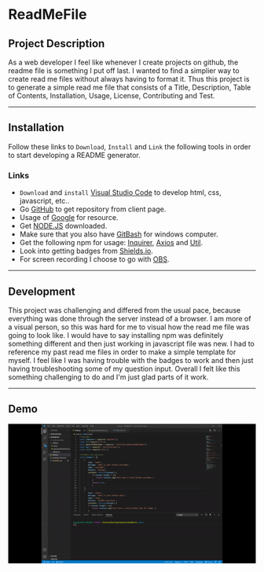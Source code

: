 # ReadMeFile

## Project Description

As a web developer I feel like whenever I create projects on github, the readme file is something I put off last. I wanted to find a simplier way to create read me files without always having to format it. Thus this project is to generate a simple read me file that consists of a Title, Description, Table of Contents, Installation, Usage, License, Contributing and Test. 

---
## Installation 

Follow these links to `Download`, `Install` and `Link` the following tools in order to start developing a README generator.

### Links
-  `Download` and `install` [Visual Studio Code](https://code.visualstudio.com/) to develop html, css, javascript, etc..
-  Go [GitHub](http://www.github.com) to get repository from client page.
-  Usage of [Google](http://www.google.com) for resource.
-  Get [NODE.JS](https://nodejs.org/en/) downloaded.
-  Make sure that you also have [GitBash](https://git-scm.com/downloads) for windows computer.
-  Get the following npm for usage: [Inquirer](https://www.npmjs.com/package/inquirer), [Axios](https://www.npmjs.com/package/axios) and [Util](https://www.npmjs.com/package/util).
-  Look into getting badges from [Shields.io](https://shields.io/category/downloads).
-  For screen recording I choose to go with [OBS](https://obsproject.com/).

---
## Development

This project was challenging and differed from the usual pace, because everything was done through the server instead of a browser. I am more of a visual person, so this was hard for me to visual how the read me file was going to look like. I would have to say installing npm was definitely something different and then just working in javascript file was new. I had to reference my past read me files in order to make a simple template for myself. I feel like I was having trouble with the badges to work and then just having troubleshooting some of my question input. Overall I felt like this something challenging to do and I'm just glad parts of it work.

---
## Demo

![demo.gif](/demo.gif)
